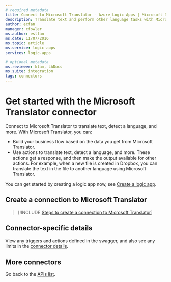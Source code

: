 ```yaml
---
# required metadata
title: Connect to Microsoft Translator - Azure Logic Apps | Microsoft Docs
description: Translate text and perform other language tasks with Microsoft Translator REST APIs and Azure Logic Apps 
author: ecfan
manager: cfowler
ms.author: estfan
ms.date: 11/07/2016
ms.topic: article
ms.service: logic-apps
services: logic-apps

# optional metadata
ms.reviewer: klam, LADocs
ms.suite: integration
tags: connectors
---
```


# Get started with the Microsoft Translator connector
Connect to Microsoft Translator to translate text, detect a language, and more. With Microsoft Translator, you can: 

* Build your business flow based on the data you get from Microsoft Translator. 
* Use actions to translate text, detect a language, and more. These actions get a response, and then make the output available for other actions. For example, when a new file is created in Dropbox, you can translate the text in the file to another language using Microsoft Translator.

You can get started by creating a logic app now, see [Create a logic app](../logic-apps/quickstart-create-first-logic-app-workflow.md).

## Create a connection to Microsoft Translator
> [!INCLUDE [Steps to create a connection to Microsoft Translator](../../includes/connectors-create-api-microsofttranslator.md)]
> 
> 

## Connector-specific details

View any triggers and actions defined in the swagger, and also see any limits in the [connector details](/connectors/microsofttranslator/).

## More connectors
Go back to the [APIs list](apis-list.md).